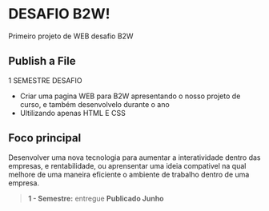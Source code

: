 # DESAFIO B2W!

Primeiro projeto de WEB desafio B2W


## Publish a File

1 SEMESTRE DESAFIO

- Criar uma pagina WEB para B2W apresentando o nosso projeto de curso, e também desenvolvelo durante o ano
- Ultilizando apenas HTML E CSS

## Foco principal

Desenvolver uma nova tecnologia para aumentar a interatividade dentro das empresas, e rentabilidade, ou aprensentar uma ideia compativel na qual melhore de uma maneira eficiente o ambiente de trabalho dentro de uma empresa.

> **1 - Semestre:** entregue **Publicado Junho** 

